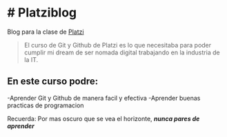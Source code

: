 # # Platziblog
Blog para la clase de [Platzi](http://platzi.com "Platzi")
> El curso de Git y Github de Platzi es lo que necesitaba para poder cumplir mi dream de ser nomada digital trabajando en la industria de la IT.

## En este curso podre:
-Aprender Git y Github de manera facil y efectiva
-Aprender buenas practicas de programacion

Recuerda: Por mas oscuro que se vea el horizonte, ***nunca pares de aprender***

